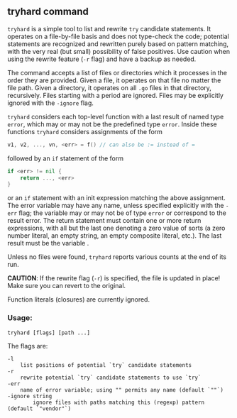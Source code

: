 ## tryhard command

`tryhard` is a simple tool to list and rewrite `try` candidate statements.
It operates on a file-by-file basis and does not type-check the code;
potential statements are recognized and rewritten purely based on pattern
matching, with the very real (but small) possibility of false positives. Use
caution when using the rewrite feature (`-r` flag) and have a backup as needed.

The command accepts a list of files or directories which it processes in the order
they are provided. Given a file, it operates on that file no matter the file path.
Given a directory, it operates on all `.go` files in that directory, recursively.
Files starting with a period are ignored. Files may be explicitly ignored with
the `-ignore` flag.

`tryhard` considers each top-level function with a last result of named type `error`,
which may or may not be the predefined type `error`. Inside these functions `tryhard`
considers assignments of the form

```Go
v1, v2, ..., vn, <err> = f() // can also be := instead of =
```

followed by an `if` statement of the form

```Go
if <err> != nil {
	return ..., <err>
}
```

or an `if` statement with an init expression matching the above assignment. The
error variable <err> may have any name, unless specified explicitly with the
`-err` flag; the variable may or may not be of type `error` or correspond to the
result error. The return statement must contain one or more return expressions,
with all but the last one denoting a zero value of sorts (a zero number literal,
an empty string, an empty composite literal, etc.). The last result must be the
variable <err>.

Unless no files were found, `tryhard` reports various counts at the end of its run.

**CAUTION**: If the rewrite flag (`-r`) is specified, the file is updated in place!
         Make sure you can revert to the original.

Function literals (closures) are currently ignored.

### Usage:
```
tryhard [flags] [path ...]
```

The flags are:
```
-l
	list positions of potential `try` candidate statements
-r
	rewrite potential `try` candidate statements to use `try`
-err
	name of error variable; using "" permits any name (default `""`)
-ignore string
    	ignore files with paths matching this (regexp) pattern (default `"vendor"`)
```
